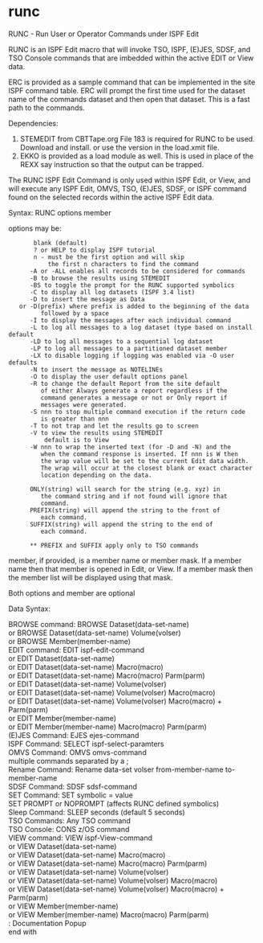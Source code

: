 # runc
RUNC - Run User or Operator Commands under ISPF Edit

RUNC is an ISPF Edit macro that will invoke TSO, ISPF, (E)JES, SDSF, and TSO Console commands that are imbedded within the active EDIT or View data.                                                                         
                                                                              
ERC is provided as a sample command that can be implemented in the site ISPF command table. ERC will prompt the first time used for the dataset name of the commands dataset and then open that dataset. This is a fast path to the commands.                                                                     
    
Dependencies:                                                             
   1. STEMEDIT from CBTTape.org File 183 is required for RUNC to be used. Download and install.
   or use the version in the load.xmit file.
   2. EKKO is provided as a load module as well. This is used in place of the REXX say instruction so that the output can be trapped.
  
The RUNC ISPF Edit Command is only used within ISPF Edit, or View, and will execute any ISPF Edit, OMVS, TSO, (E)JES, SDSF, or ISPF command found on the selected records within the active ISPF Edit data.
                                                                                
Syntax:  RUNC options member                                                    
                                                                                
options may be:                                                                 
                                                                                
           blank (default)                                                      
           ? or HELP to display ISPF tutorial                                   
           n - must be the first option and will skip                           
               the first n characters to find the command                       
          -A or -ALL enables all records to be considered for commands          
          -B to browse the results using STEMEDIT                               
          -BS to toggle the prompt for the RUNC supported symbolics             
          -C to display all log datasets (ISPF 3.4 list)                        
          -D to insert the message as Data                                      
       or -D(prefix) where prefix is added to the beginning of the data         
             followed by a space                                                
          -I to display the messages after each individual command              
          -L to log all messages to a log dataset (type based on install default
          -LD to log all messages to a sequential log dataset                   
          -LP to log all messages to a partitioned dataset member               
          -LX to disable logging if logging was enabled via -O user defaults    
          -N to insert the message as NOTELINEs                                 
          -O to display the user default options panel                          
          -R to change the default Report from the site default                 
             of either Always generate a report regardless if the               
             command generates a message or not or Only report if               
             messages were generated.                                           
          -S nnn to stop multiple command execution if the return code          
             is greater than nnn                                                
          -T to not trap and let the results go to screen                       
          -V to view the results using STEMEDIT                                 
              default is to View                                                
          -W nnn to wrap the inserted text (for -D and -N) and the              
             when the command response is inserted. If nnn is W then            
             the wrap value will be set to the current Edit data width.         
             The wrap will occur at the closest blank or exact character        
             location depending on the data.                                    
                                                                                
          ONLY(string) will search for the string (e.g. xyz) in                 
             the command string and if not found will ignore that               
             command.                                                           
          PREFIX(string) will append the string to the front of                 
             each command.                                                      
          SUFFIX(string) will append the string to the end of                   
             each command.                                                      
                                                                                
          ** PREFIX and SUFFIX apply only to TSO commands                       
                                                                                
member, if provided, is a member name or member mask. If a member name then that member is opened in Edit, or View. If a member mask then the member list will be displayed using that mask.   
                                                                                
Both options and member are optional                                            
                                                                                
Data Syntax:                                                                    
                                                                                
   BROWSE command:  BROWSE Dataset(data-set-name)                               
                 or BROWSE Dataset(data-set-name) Volume(volser)                
                 or BROWSE Member(member-name)                                  
   EDIT command:    EDIT ispf-edit-command                                      
                 or EDIT Dataset(data-set-name)                                 
                 or EDIT Dataset(data-set-name) Macro(macro)                    
                 or EDIT Dataset(data-set-name) Macro(macro) Parm(parm)         
                 or EDIT Dataset(data-set-name) Volume(volser)                  
                 or EDIT Dataset(data-set-name) Volume(volser) Macro(macro)     
                 or EDIT Dataset(data-set-name) Volume(volser) Macro(macro) +   
                         Parm(parm)                                             
                 or EDIT Member(member-name)                                    
                 or EDIT Member(member-name) Macro(macro) Parm(parm)            
   (E)JES Command:  EJES ejes-command                                           
   ISPF Command:    SELECT ispf-select-paramters                                
   OMVS Command:    OMVS omvs-command                                           
                    multiple commands separated by a ;                          
   Rename Command:  Rename data-set volser from-member-name to-member-name      
   SDSF Command:    SDSF sdsf-command                                           
   SET Command:     SET symbolic = value                                        
                    SET PROMPT or NOPROMPT (affects RUNC defined symbolics)     
   Sleep Command:   SLEEP seconds   (default 5 seconds)                         
   TSO Commands:    Any TSO command                                             
   TSO Console:     CONS z/OS command                                           
   VIEW command:    VIEW ispf-View-command                                      
                 or VIEW Dataset(data-set-name)                                 
                 or VIEW Dataset(data-set-name) Macro(macro)                    
                 or VIEW Dataset(data-set-name) Macro(macro) Parm(parm)         
                 or VIEW Dataset(data-set-name) Volume(volser)                  
                 or VIEW Dataset(data-set-name) Volume(volser) Macro(macro)     
                 or VIEW Dataset(data-set-name) Volume(volser) Macro(macro) +   
                         Parm(parm)                                             
                 or VIEW Member(member-name)                                    
                 or VIEW Member(member-name) Macro(macro) Parm(parm)            
   <DOC>:           Documentation Popup                                         
                    <DOC> end with </DOC>                                       
                    <TITLE>Title for Popup                                      
   <EXIT rc>:       Test return code after previous command and if              
                    equal or greater will cease RUNC processing.                
   <START>:         Defines the start of a range within the data to             
                    process. Ends with <END> statement. Both must               
                    be on records by themselves.                                
                                                                                
   Documentation format                                                         
             1. <DOC> on a record by itself starts the doc section              
             2. </DOC> on a record by itself ends the doc section               
             3. <TITLE> followed by up to 32 characters on the same             
                record and between <DOC> and </DOC> records will                
                be used for the title of the documentation popup.               
             4. PF3 will close the popup and continue with the next             
                command(s)                                                      
             5. CANCEL on the command line will close the popup and             
                terminate RUNC processing                                       
                                                                                
Usage Notes: 1. Select records with TSO commands using line tags, C, C#,        
                or CC and CC.                                                   
             2. Use the command option of -ALL, or -A,  to process all          
                records for commands.                                           
             3. Data lines starting with *, /*, //, or //* or all blank         
                will be ignored                                                 
                - use n to skip over *, /* , //, or //*                         
                - EXCLUDED records will also be ignored                         
                  ** This applies as well if an EDIT X ALL happens :-)          
             4. Commands may be continued on the next record by using a         
                + at the end of the command for the record                      
             5. The data on the line will be executed using the Address         
                TSO command as a TSO command, or ADDRESS ISPExec for            
                ISPF commands. For omvs the command will be executed            
                using bpxwunix. For SDSF and (E)JES the appropriate             
                commands will be used.                                          
             6. Commands can be in any record in the data.                      
             7. Symbolics are supported in the command using the syntax         
                of &symbol. An ISPF panel will be generated to prompt           
                for the symbolic values.                                        
             8. Hint: Use a symbolic at the end to allow entry of               
                additional command options                                      
             9. Multiple symbolics may be used in the same command and          
                may be delineated by '<>(),."; $#&Ý¨{}/\%-_                     
            10. If a symbolic ends with a . then the . will be removed          
                and the symbolic value will be merged with the adjacent         
                text.                                                           
            11. OMVS commands are any valid OMVS command. Multiple              
                commands are separated by a ;. And if SuperUser                 
                is required us su.                                              
            12. EDIT, EJES and SDSF will accept multiple commands that          
                are separated by a ;.                                           
            13. -W is used with -D and -N to wrap the text that is              
                inserted into the command member or dataset. This is            
                useful if the command results would be truncated when           
                inserted.                                                       
            14. The command members may have ISPF Edit sequence numbers,        
                or not, depending on the users preference. RUNC will            
                ignore them providing they are valid Edit numbers.              
            15. -N and -D override -B, -I, -T, and -V                           
            16. -B, -T, and -V over-ride -R                                     
            17. Comments may be included on the same record as a command        
                and must start after the command and begin with a /* and        
                there is no need for a closing */.                              
            18. When Browse/Edit/View a Member the active dataset and           
                volser is implied.                                              
            19. The Rename command requires a volser. Use * to use the          
                cataloged data set.                                             
                                                                                
 Special symbolics supported:                                                   
                                                                                
  DATE     USA Date (mm/dd/yy)                                                  
  DD       2 digit Day of Month                                                 
  DOY      Day of year (e.g. 001)                                               
  EDATE    European Date (dd/mm/yy)                                             
  HHMM     Hours and Minutes (hhmm)                                             
  JDATE    Julian Date (e.g. 16001)                                             
  LPAR     Active LPAR Name                                                     
  MM       2 digit Month                                                        
  MONTH    Month (e.g. January)                                                 
  ODATE    Ordered Date (yy/mm/dd)                                              
  PREFIX   Current TSO Prefix                                                   
  RDSN     Current RUNC dataset name                                            
  RMBR     Current RUNC member name                                             
  RMEM     Current RUNC member name                                             
  SDATE    Standard Date (yyyymmdd)                                             
  SMFID    Active SMFID for the LPAR                                            
  SYSID    1 Character System ID                                                
  SYSNAME  Active LPAR Name                                                     
  SYSPLEX  Active SYSPLEX Name                                                  
  SYSPREF  Current TSO Prefix                                                   
  SYSSMFID Active SMFID for the LPAR                                            
  SYSUID   Current userid                                                       
  UDATE    USA Date (mm/dd/yy)                                                  
  USERID   Current userid                                                       
  USERIDL  Current userid lower case                                            
  WEEKDAY  Day of Week (e.g. Monday)                                            
  YY       2 digit Year                                                         
  YYYY     4 digit Year                                                         
                                                                                
 Sample Usage:                                                                  
                                                                                
    Create a member in a dataset:                                               
                                                                                
    LISTD &dsn                                                                  
    LISTC ENT(&dsn) ALL                                                         
    PDS &dsn                                                                    
    PDS MY.EXEC                                                                 
    SELECT PANEL(&panel)                                                        
    SELECT PANEL(ISR@PRIM) +                                                    
           opt(&opt)                                                            
    EJES D A,ALL                                                                
    EJES ST jobname                                                             
    SDSF D A,ALL                                                                
    SDSF ST jobname                                                             
    OMVS cd /u;ls -la                                                           
    CONS d a,l                                                                  
    EDIT c &from &to all                                                        
    EDIT only yyy                                                               
    EDIT Dataset(&dsname)                                                       
    EDIT Dataset(&dsname) Volume(&volser)                                       
    BROWSE Dataset(&dsname)                                                     
    BROWSE Dataset(&dsname) Volume(&volser)                                     
    VIEW Dataset(&dsname)                                                       
    VIEW Dataset(&dsname) Volume(&volser)                                       
                                                                                
Then use the RUNC command on that dataset/member and use the row                
selection commands to select the record(s) to process.                          
                                                                                
The symbolics in the sample commands will bring up an ISPF panel that           
will prompt the user to enter a value for each symbolic in the order            
that they are found within the command. If the user decided to not              
execute the current command at this point they may do so by entering            
CANCEL on the ISPF command line.                                                
